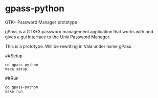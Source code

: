 # gpass-python

GTK+ Password Manager prototype

gPass is a GTK+3 password management application that works with and gives a gui interface to the Unix Password Manager.

This is a prototype. Will be rewriting in Vala under name gPass.

##Setup
```
cd gpass-python
make setup

```
##Run
```
cd gpass-python
make run
```
